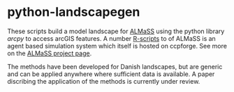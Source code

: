 python-landscapegen
===================

These scripts build a model landscape for [ALMaSS](http://almass.dk) using the python library _arcpy_ to access arcGIS features. A number [R-scripts](www.r-project.org) to  of ALMaSS is an agent based simulation system which itself is hosted on ccpforge. See more on the [ALMaSS project page](http://ccpforge.cse.rl.ac.uk/gf/project/almass/).

The methods have been developed for Danish landscapes, but are generic and can be applied anywhere where sufficient data is available. A paper discribing the application of the methods is currently under review.